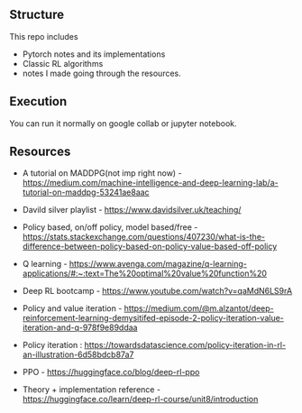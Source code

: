 
## Structure
This repo includes 
- Pytorch notes and its implementations
- Classic RL algorithms
- notes I made going through the resources.

## Execution


 You can run it normally on google collab or jupyter notebook.


## Resources 
- A tutorial on MADDPG(not imp right now) - https://medium.com/machine-intelligence-and-deep-learning-lab/a-tutorial-on-maddpg-53241ae8aac
  
- Davild silver playlist - https://www.davidsilver.uk/teaching/

- Policy based, on/off policy, model based/free - https://stats.stackexchange.com/questions/407230/what-is-the-difference-between-policy-based-on-policy-value-based-off-policy

- Q learning - https://www.avenga.com/magazine/q-learning-applications/#:~:text=The%20optimal%20value%20function%20

- Deep RL bootcamp - https://www.youtube.com/watch?v=qaMdN6LS9rA

- Policy and value iteration - https://medium.com/@m.alzantot/deep-reinforcement-learning-demysitifed-episode-2-policy-iteration-value-iteration-and-q-978f9e89ddaa

- Policy iteration : https://towardsdatascience.com/policy-iteration-in-rl-an-illustration-6d58bdcb87a7

- PPO - https://huggingface.co/blog/deep-rl-ppo

- Theory + implementation reference - https://huggingface.co/learn/deep-rl-course/unit8/introduction




  
